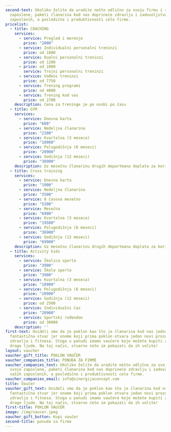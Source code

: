 ```yaml
---
second-text: Ukoliko želite da uradite nešto odlično za svoju firmu i svoje
  zaposlene, paketi članarina kod nas doprineće zdravlju i zadovoljstvu vaših
  zaposlenih, a posledično i produktivnosti cele firme.
pricelist:
  - title: COACHING
    services:
      - service: Pregled i merenje
        price: "2000"
      - service: Individualni personalni treninzi
        price: od 1800
      - service: Dualni personalni treninzi
        price: od 1200
      - price: od 1000
        service: Trojni personalni treninzi
      - service: Vođeni treninzi
        price: od 7750
      - service: Trening programi
        price: od 4000
      - service: Trening kod vas
        price: od 2700
    description: Cena za treninge je po osobi po času
  - title: GYM
    services:
      - service: Dnevna karta
        price: "600"
      - service: Nedeljna članarina
        price: "2100"
      - service: Kvartalna (3 meseca)
        price: "10900"
      - service: Polugodišnja (6 meseci)
        price: "20900"
      - service: Godišnja (12 meseci)
        price: "38900"
    description: Uz mesečnu članarinu drugih departmana doplata za korišćenje GYM departmana je 1950 
  - title: Cross training
    services:
      - service: Dnevna karta
        price: "1000"
      - service: Nedeljna članarina
        price: "3500"
      - service: 8 časova mesečno
        price: "5200"
      - service: Mesečna
        price: "6900"
      - service: Kvartalna (3 meseca)
        price: "19500"
      - service: Polugodišnja (6 meseci)
        price: "36900"
      - service: Godišnja (12 meseci)
        price: "69900"
    description: Uz mesečnu članarinu drugih departmana doplata za korišćenje GYM departmana je 1950 
  - title: Activity kids
    services:
      - service: Školica sporta
        price: "3900"
      - service: Škola sporta
        price: "3900"
      - service: Kvartalna (3 meseca)
        price: "10900"
      - service: Polugodišnja (6 meseci)
        price: "20900"
      - service: Godišnja (12 meseci)
        price: od 2500
      - service: Individualni čas
        price: "20900"
      - service: Sportski rođendan
        price: od 30000
    description: ''
first-text: Uvideli smo da je poklon kao što je članarina kod nas jedna
  fantastična stvar jer onome koji prima poklon otvara jedan novi prozor u svet
  zdravlja i fitnesa. Stoga u ponudi imamo vaučere koje možete kupiti za sebi
  drage ljude. Na taj način, stvarno ćete im pokazati da ih volite!
layout: vaucher
vaucher_gift_title: POKLON VAUČER
vaucher_companies_title: PONUDA ZA FIRME
vaucher_companies_text: Ukoliko želite da uradite nešto odlično za svoju firmu i
  svoje zaposlene, paketi članarina kod nas doprineće zdravlju i zadovoljstvu
  vaših zaposlenih, a posledično i produktivnosti cele firme.
vaucher_companies_email: info@sinergijaconcept.com
title: Vaučer
vaucher_gift_text: Uvideli smo da je poklon kao što je članarina kod nas jedna
  fantastična stvar jer onome koji prima poklon otvara jedan novi prozor u svet
  zdravlja i fitnesa. Stoga u ponudi imamo vaučere koje možete kupiti za sebi
  drage ljude. Na taj način, stvarno ćete im pokazati da ih volite!
first-title: POKLON VAUčER
image: /img/vaucer.jpeg
vaucher_gift_button: Kupi vaučer
second-title: ponuda za firme
---
```


